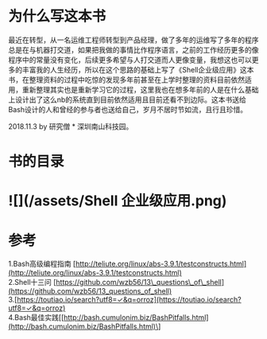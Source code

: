 # 为什么写这本书

最近在转型，从一名运维工程师转型到产品经理，做了多年的运维写了多年的程序总是在与机器打交道，如果把我做的事情比作程序语言，之前的工作经历更多的像程序中的常量没有变化，后续更多希望与人打交道而人更像变量，我想这也可以更多的丰富我的人生经历，所以在这个思路的基础上写了《Shell企业级应用》这本书，在整理资料的过程中吃惊的发现多年前甚至在上学时整理的资料目前依然适用，重新整理其实也是重新学习它的过程，这里我也在想多年前的人是在什么基础上设计出了这么nb的系统直到目前依然适用且目前还看不到边际。这本书送给Bash设计的人和曾经的参与者也送给自己，岁月不居时节如流，且行且珍惜。

2018.11.3 by 研究僧 \* 深圳南山科技园。

# 书的目录

# ![](/assets/Shell 企业级应用.png)

# 参考

1.Bash高级编程指南 [http://teliute.org/linux/abs-3.9.1/testconstructs.html](http://teliute.org/linux/abs-3.9.1/testconstructs.html)  
2.Shell十三问 [https://github.com/wzb56/13\_questions\_of\_shell](https://github.com/wzb56/13_questions_of_shell)  
3.[https://toutiao.io/search?utf8=✓&q=orroz](https://toutiao.io/search?utf8=✓&q=orroz)  
4.Bash最佳实践\[[http://bash.cumulonim.biz/BashPitfalls.html](http://bash.cumulonim.biz/BashPitfalls.html)\]

